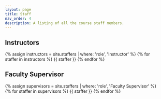 ```yaml
---
layout: page
title: Staff
nav_order: 4
description: A listing of all the course staff members.
---
```



## Instructors

{% assign instructors = site.staffers | where: 'role', 'Instructor' %}
{% for staffer in instructors %}
{{ staffer }}
{% endfor %}

## Faculty Supervisor

{% assign supervisors = site.staffers | where: 'role', 'Faculty Supervisor' %}
{% for staffer in supervisors %}
{{ staffer }}
{% endfor %}
